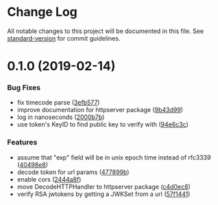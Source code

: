# Change Log

All notable changes to this project will be documented in this file. See [standard-version](https://github.com/conventional-changelog/standard-version) for commit guidelines.

<a name="0.1.0"></a>
# 0.1.0 (2019-02-14)


### Bug Fixes

* fix timecode parse ([3efb577](https://github.com/tomwganem/ambassador-auth-jwt/commit/3efb577))
* improve documentation for httpserver package ([9b43d99](https://github.com/tomwganem/ambassador-auth-jwt/commit/9b43d99))
* log in nanoseconds ([2000b7b](https://github.com/tomwganem/ambassador-auth-jwt/commit/2000b7b))
* use token's KeyID to find public key to verify with ([94e6c3c](https://github.com/tomwganem/ambassador-auth-jwt/commit/94e6c3c))


### Features

* assume that "exp" field will be in unix epoch time instead of rfc3339 ([40498e8](https://github.com/tomwganem/ambassador-auth-jwt/commit/40498e8))
* decode token for url params ([477899b](https://github.com/tomwganem/ambassador-auth-jwt/commit/477899b))
* enable cors ([2444a8f](https://github.com/tomwganem/ambassador-auth-jwt/commit/2444a8f))
* move DecodeHTTPHandler to httpserver package ([c4d0ec8](https://github.com/tomwganem/ambassador-auth-jwt/commit/c4d0ec8))
* verify RSA jwtokens by getting a JWKSet from a url ([57f1441](https://github.com/tomwganem/ambassador-auth-jwt/commit/57f1441))
